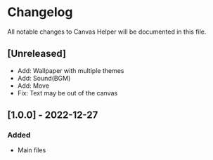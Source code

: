 # Changelog
All notable changes to Canvas Helper will be documented in this file.
## [Unreleased]
- Add: Wallpaper with multiple themes
- Add: Sound(BGM)
- Add: Move
- Fix: Text may be out of the canvas
## [1.0.0] - 2022-12-27
### Added
- Main files
